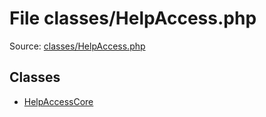 File classes/HelpAccess.php
=========

Source: [classes/HelpAccess.php](https://github.com/PrestaShop/PrestaShop/blob/1.5.2.0/classes/HelpAccess.php)


Classes
-------

* [HelpAccessCore](class.HelpAccessCore.md)


